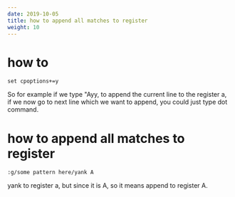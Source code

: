```yaml
---
date: 2019-10-05
title: how to append all matches to register
weight: 10
---
```


# how to

```
set cpoptions+=y
```

So for example if we type "Ayy, to append the current line to the register a,
if we now go to next line which we want to append, you could just type dot
command.

# how to append all matches to register

```
:g/some pattern here/yank A
```

yank to register a, but since it is A, so it means append to register A.
